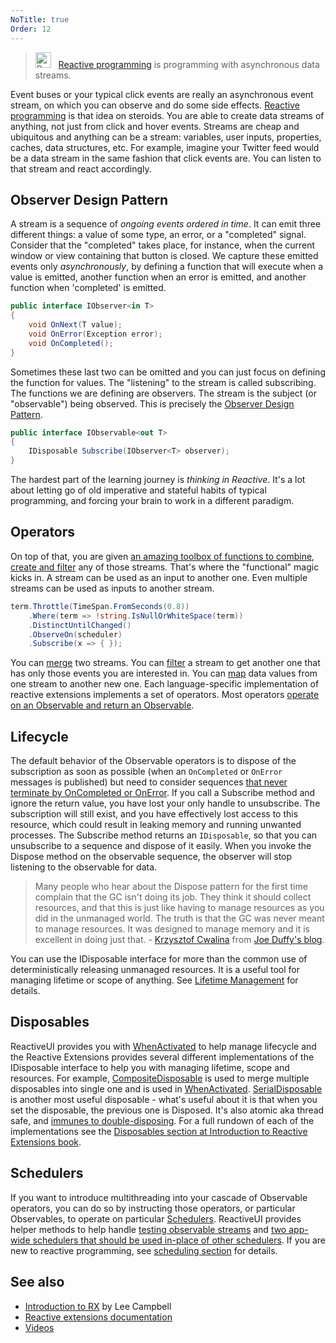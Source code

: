 ```yaml
---
NoTitle: true
Order: 12
---
```


> <img src="~/images/Rx_Icon.png" width="25" height="25" alt="Rx Icon"> &nbsp; [Reactive programming](https://reactivex.io) is programming with asynchronous data streams.

Event buses or your typical click events are really an asynchronous event stream, on which you can observe and do some side effects. [Reactive programming](https://reactivex.io) is that idea on steroids. You are able to create data streams of anything, not just from click and hover events. Streams are cheap and ubiquitous and anything can be a stream: variables, user inputs, properties, caches, data structures, etc. For example, imagine your Twitter feed would be a data stream in the same fashion that click events are. You can listen to that stream and react accordingly.

## Observer Design Pattern

A stream is a sequence of _ongoing events ordered in time_. It can emit three different things: a value of some type, an error, or a "completed" signal. Consider that the "completed" takes place, for instance, when the current window or view containing that button is closed. We capture these emitted events only _asynchronously_, by defining a function that will execute when a value is emitted, another function when an error is emitted, and another function when 'completed' is emitted.

```cs
public interface IObserver<in T>
{
    void OnNext(T value);
    void OnError(Exception error);
    void OnCompleted();
}
```

 Sometimes these last two can be omitted and you can just focus on defining the function for values. The "listening" to the stream is called subscribing. The functions we are defining are observers. The stream is the subject (or "observable") being observed. This is precisely the [Observer Design Pattern](https://docs.microsoft.com/en-us/dotnet/standard/events/observer-design-pattern).

```cs
public interface IObservable<out T>
{
    IDisposable Subscribe(IObserver<T> observer);
}
```

The hardest part of the learning journey is _thinking in Reactive_. It's a lot about letting go of old imperative and stateful habits of typical programming, and forcing your brain to work in a different paradigm.

## Operators

On top of that, you are given [an amazing toolbox of functions to combine, create and filter](https://reactivex.io/documentation/operators.html) any of those streams. That's where the "functional" magic kicks in. A stream can be used as an input to another one. Even multiple streams can be used as inputs to another stream. 

```cs
term.Throttle(TimeSpan.FromSeconds(0.8))
    .Where(term => !string.IsNullOrWhiteSpace(term))
    .DistinctUntilChanged()
    .ObserveOn(scheduler)
    .Subscribe(x => { });
```

You can [merge](https://reactivex.io/documentation/operators/merge.html) two streams. You can [filter](https://reactivex.io/documentation/operators/filter.html) a stream to get another one that has only those events you are interested in. You can [map](https://reactivex.io/documentation/operators/map.html) data values from one stream to another new one. Each language-specific implementation of reactive extensions implements a set of operators. Most operators [operate on an Observable and return an Observable](https://reactivex.io/documentation/operators.html). 

## Lifecycle

The default behavior of the Observable operators is to dispose of the subscription as soon as possible (when an `OnCompleted` or `OnError` messages is published) but need to consider sequences [that never terminate by OnCompleted or OnError](http://introtorx.com/Content/v1.0.10621.0/14_HotAndColdObservables.html#HotAndCold). If you call a Subscribe method and ignore the return value, you have lost your only handle to unsubscribe. The subscription will still exist, and you have effectively lost access to this resource, which could result in leaking memory and running unwanted processes. The Subscribe method returns an `IDisposable`, so that you can unsubscribe to a sequence and dispose of it easily. When you invoke the Dispose method on the observable sequence, the observer will stop listening to the observable for data.

> Many people who hear about the Dispose pattern for the first time complain that the GC isn't doing its job. They think it should collect resources, and that this is just like having to manage resources as you did in the unmanaged world. The truth is that the GC was never meant to manage resources. It was designed to manage memory and it is excellent in doing just that. - [Krzysztof Cwalina](https://blogs.msdn.com/b/kcwalina/) from [Joe Duffy's blog](https://www.bluebytesoftware.com/blog/2005/04/08/DGUpdateDisposeFinalizationAndResourceManagement.aspx).

You can use the IDisposable interface for more than the common use of deterministically releasing unmanaged resources. It is a useful tool for managing lifetime or scope of anything. See [Lifetime Management](http://introtorx.com/Content/v1.0.10621.0/03_LifetimeManagement.html) for details.

## Disposables

ReactiveUI provides you with [WhenActivated](~/docs/handbook/when-activated/index.md) to help manage lifecycle and the Reactive Extensions provides several different implementations of the IDisposable interface to help you with managing lifetime, scope and resources. For example, [CompositeDisposable](https://msdn.microsoft.com/en-us/library/system.reactive.disposables.compositedisposable(v=vs.103).aspx) is used to merge multiple disposables into single one and is used in [WhenActivated](~/docs/handbook/when-activated/index.md). [SerialDisposable](https://msdn.microsoft.com/en-us/library/system.reactive.disposables.serialdisposable(v=vs.103).aspx) is another most useful disposable - what's useful about it is that when you set the disposable, the previous one is Disposed. It's also atomic aka thread safe, and [immunes to double-disposing](https://twitter.com/anaisbetts/status/1034168666739200000). For a full rundown of each of the implementations see the [Disposables section at Introduction to Reactive Extensions book](http://introtorx.com/Content/v1.0.10621.0/20_Disposables.html#Disposables).

## Schedulers

If you want to introduce multithreading into your cascade of Observable operators, you can do so by instructing those operators, or particular Observables, to operate on particular [Schedulers](https://reactivex.io/documentation/scheduler.html). ReactiveUI provides helper methods to help handle [testing observable streams](~/docs/handbook/testing/index.md) and [two app-wide schedulers that should be used in-place of other schedulers](/docs/handbook/scheduling/). If you are new to reactive programming, see [scheduling section](http://introtorx.com/Content/v1.0.10621.0/15_SchedulingAndThreading.html) for details.

## See also

- [Introduction to RX](http://introtorx.com/) by Lee Campbell
- [Reactive extensions documentation](https://reactivex.io/)
- [Videos](~/docs/reactive-programming/videos.md)
